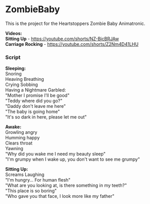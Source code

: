 # ZombieBaby

This is the project for the Heartstoppers Zombie Baby Animatronic.
  
**Videos:**     
**Sitting Up** - https://youtube.com/shorts/NZ-BjcBRJAw  
**Carriage Rocking** - https://youtube.com/shorts/Z2Nm4D41LHU  


### Script   
   
**Sleeping:**    
Snoring  
Heaving Breathing  
Crying Sobbing   
Having a Nightmare Garbled:   
"Mother I promise I'll be good"     
"Teddy where did you go?"   
"Daddy don't leave me here"   
"The baby is going home"   
"It's so dark in here, please let me out"   
  
**Awake:**   
Growling angry   
Humming happy   
Clears throat  
Yawning  
"Why did you wake me I need my beauty sleep"  
"I'm grumpy when I wake up, you don't want to see me grumpy"     
     
**Sitting Up:**   
Screams
Laughing   
"I'm hungry… For human flesh"    
"What are you looking at, is there something in my teeth?"    
"This place is so boring"     
"Who gave you that face, I look more like my father"      

   
   


